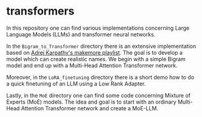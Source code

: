 # transformers

In this repository one can find various implementations concerning Large Language Models (LLMs) and transformer neural networks. 

In the `Bigram_to_Transformer` directory there is an extensive implementation based on [Adrej Karpathy's makemore playlist](https://www.youtube.com/@AndrejKarpathy/playlists). The goal is to develop a model which can create realistic names. We begin with a simple Bigram model and end up with a Multi-Head Attention Transformer network.

Moreover, in the `LoRA_finetuning` directory there is a short demo how to do a quick finetuning of an LLM using a Low Rank Adapter. 

Lastly, in the `MoE` directory one can find some code concerning Mixture of Experts (MoE) models. The idea and goal is to start with an ordinary Multi-Head Attention Transformer network and create a MoE-LLM.
